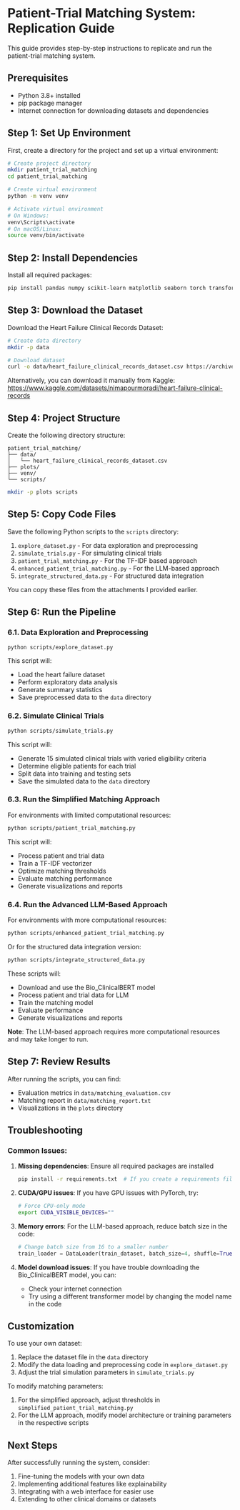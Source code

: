 # Patient-Trial Matching System: Replication Guide

This guide provides step-by-step instructions to replicate and run the patient-trial matching system.

## Prerequisites

- Python 3.8+ installed
- pip package manager
- Internet connection for downloading datasets and dependencies

## Step 1: Set Up Environment

First, create a directory for the project and set up a virtual environment:

```bash
# Create project directory
mkdir patient_trial_matching
cd patient_trial_matching

# Create virtual environment
python -m venv venv

# Activate virtual environment
# On Windows:
venv\Scripts\activate
# On macOS/Linux:
source venv/bin/activate
```

## Step 2: Install Dependencies

Install all required packages:

```bash
pip install pandas numpy scikit-learn matplotlib seaborn torch transformers pytorch-lightning
```

## Step 3: Download the Dataset

Download the Heart Failure Clinical Records Dataset:

```bash
# Create data directory
mkdir -p data

# Download dataset
curl -o data/heart_failure_clinical_records_dataset.csv https://archive.ics.uci.edu/ml/machine-learning-databases/00519/heart_failure_clinical_records_dataset.csv
```

Alternatively, you can download it manually from Kaggle: https://www.kaggle.com/datasets/nimapourmoradi/heart-failure-clinical-records

## Step 4: Project Structure

Create the following directory structure:

```
patient_trial_matching/
├── data/
│   └── heart_failure_clinical_records_dataset.csv
├── plots/
├── venv/
└── scripts/
```

```bash
mkdir -p plots scripts
```

## Step 5: Copy Code Files

Save the following Python scripts to the `scripts` directory:

1. `explore_dataset.py` - For data exploration and preprocessing
2. `simulate_trials.py` - For simulating clinical trials
3. `patient_trial_matching.py` - For the TF-IDF based approach
4. `enhanced_patient_trial_matching.py` - For the LLM-based approach
5. `integrate_structured_data.py` - For structured data integration

You can copy these files from the attachments I provided earlier.

## Step 6: Run the Pipeline

### 6.1. Data Exploration and Preprocessing

```bash
python scripts/explore_dataset.py
```

This script will:
- Load the heart failure dataset
- Perform exploratory data analysis
- Generate summary statistics
- Save preprocessed data to the `data` directory

### 6.2. Simulate Clinical Trials

```bash
python scripts/simulate_trials.py
```

This script will:
- Generate 15 simulated clinical trials with varied eligibility criteria
- Determine eligible patients for each trial
- Split data into training and testing sets
- Save the simulated data to the `data` directory

### 6.3. Run the Simplified Matching Approach

For environments with limited computational resources:

```bash
python scripts/patient_trial_matching.py
```

This script will:
- Process patient and trial data
- Train a TF-IDF vectorizer
- Optimize matching thresholds
- Evaluate matching performance
- Generate visualizations and reports

### 6.4. Run the Advanced LLM-Based Approach

For environments with more computational resources:

```bash
python scripts/enhanced_patient_trial_matching.py
```

Or for the structured data integration version:

```bash
python scripts/integrate_structured_data.py
```

These scripts will:
- Download and use the Bio_ClinicalBERT model
- Process patient and trial data for LLM
- Train the matching model
- Evaluate performance
- Generate visualizations and reports

**Note**: The LLM-based approach requires more computational resources and may take longer to run.

## Step 7: Review Results

After running the scripts, you can find:

- Evaluation metrics in `data/matching_evaluation.csv`
- Matching report in `data/matching_report.txt`
- Visualizations in the `plots` directory

## Troubleshooting

### Common Issues:

1. **Missing dependencies**: Ensure all required packages are installed
   ```bash
   pip install -r requirements.txt  # If you create a requirements file
   ```

2. **CUDA/GPU issues**: If you have GPU issues with PyTorch, try:
   ```bash
   # Force CPU-only mode
   export CUDA_VISIBLE_DEVICES=""
   ```

3. **Memory errors**: For the LLM-based approach, reduce batch size in the code:
   ```python
   # Change batch size from 16 to a smaller number
   train_loader = DataLoader(train_dataset, batch_size=4, shuffle=True)
   ```

4. **Model download issues**: If you have trouble downloading the Bio_ClinicalBERT model, you can:
   - Check your internet connection
   - Try using a different transformer model by changing the model name in the code

## Customization

To use your own dataset:
1. Replace the dataset file in the `data` directory
2. Modify the data loading and preprocessing code in `explore_dataset.py`
3. Adjust the trial simulation parameters in `simulate_trials.py`

To modify matching parameters:
1. For the simplified approach, adjust thresholds in `simplified_patient_trial_matching.py`
2. For the LLM approach, modify model architecture or training parameters in the respective scripts

## Next Steps

After successfully running the system, consider:
1. Fine-tuning the models with your own data
2. Implementing additional features like explainability
3. Integrating with a web interface for easier use
4. Extending to other clinical domains or datasets
